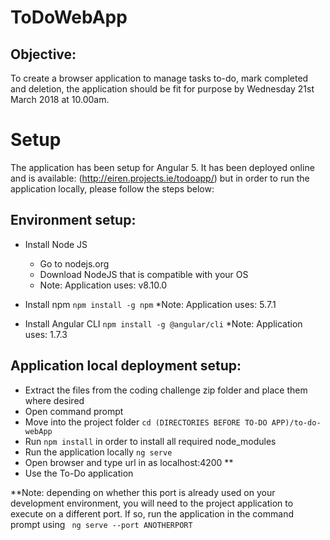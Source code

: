 # ToDoWebApp

## Objective:
To create a browser application to manage tasks to-do, mark completed and deletion, the application should be fit for purpose by Wednesday 21st March 2018 at 10.00am.

# Setup

The application has been setup for Angular 5. It has been deployed online and is available: (http://eiren.projects.ie/todoapp/) but in order to run the application locally, please follow the steps below:

## Environment setup:
* Install Node JS
    * Go to nodejs.org
    * Download NodeJS that is compatible with your OS 
    * Note: Application uses: v8.10.0

* Install npm ` npm install -g npm `
    *Note: Application uses: 5.7.1

* Install Angular CLI ` npm install -g @angular/cli `
    *Note: Application uses: 1.7.3

## Application local deployment setup:
* Extract the files from the coding challenge zip folder and place them where desired
* Open command prompt
* Move into the project folder `cd (DIRECTORIES BEFORE TO-DO APP)/to-do-webApp`
* Run `npm install` in order to install all required node_modules
* Run the application locally ` ng serve `
* Open browser and type url in as localhost:4200 **
* Use the To-Do application

**Note: depending on whether this port is already used on your development environment, you will need to the project application to execute on a different port. If so, run the application in the command prompt using  `  ng serve --port ANOTHERPORT `